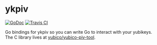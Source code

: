 # ykpiv

[![GoDoc](https://godoc.org/github.com/jfrazelle/ykpiv?status.svg)](https://godoc.org/github.com/jfrazelle/ykpiv) [![Travis CI](https://travis-ci.org/jfrazelle/ykpiv.svg?branch=master)](https://travis-ci.org/jfrazelle/ykpiv)

Go bindings for ykpiv so you can write Go to interact with your yubikeys.
The C library lives at
[yubico/yubico-piv-tool](https://github.com/Yubico/yubico-piv-tool).
